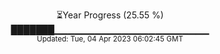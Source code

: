 <p align="center">
⏳Year Progress (25.55 %) <br>
███████▁▁▁▁▁▁▁▁▁▁▁▁▁▁▁▁▁▁▁▁▁▁▁ <br>
<sub>Updated: Tue, 04 Apr 2023 06:02:45 GMT</sub>
</p>

